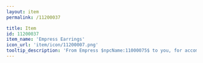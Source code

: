```yaml
---
layout: item
permalink: /11200037

title: Item
id: 11200037
item_name: 'Empress Earrings'
icon_url: 'item/icon/11200007.png'
tooltip_description: 'From Empress $npcName:11000075$ to you, for accomplishing something special for Maple World.'
---
```

